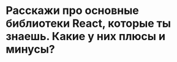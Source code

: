 Расскажи про основные библиотеки React, которые ты знаешь. Какие у них плюсы и минусы?
=====================


